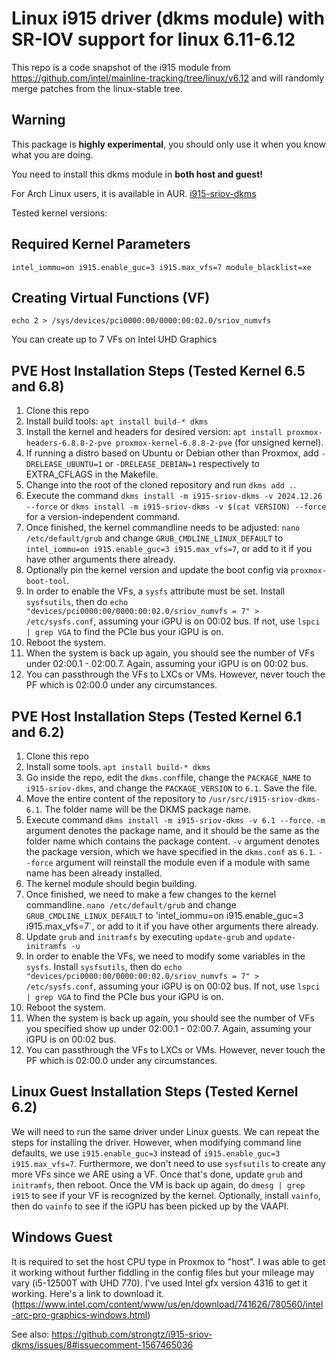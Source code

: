 # Linux i915 driver (dkms module) with SR-IOV support for linux 6.11-6.12

This repo is a code snapshot of the i915 module from https://github.com/intel/mainline-tracking/tree/linux/v6.12 and will randomly merge patches from the linux-stable tree.

## Warning

This package is **highly experimental**, you should only use it when you know what you are doing.

You need to install this dkms module in **both host and guest!**

For Arch Linux users, it is available in AUR. [i915-sriov-dkms](https://aur.archlinux.org/packages/i915-sriov-dkms-git)

Tested kernel versions: 


## Required Kernel Parameters
```
intel_iommu=on i915.enable_guc=3 i915.max_vfs=7 module_blacklist=xe
```

## Creating Virtual Functions (VF)

```
echo 2 > /sys/devices/pci0000:00/0000:00:02.0/sriov_numvfs
```

You can create up to 7 VFs on Intel UHD Graphics 

## PVE Host Installation Steps (Tested Kernel 6.5 and 6.8)
1. Clone this repo
1. Install build tools: `apt install build-* dkms`
1. Install the kernel and headers for desired version: `apt install proxmox-headers-6.8.8-2-pve proxmox-kernel-6.8.8-2-pve` (for unsigned kernel).
1. If running a distro based on Ubuntu or Debian other than Proxmox, add `-DRELEASE_UBUNTU=1` or `-DRELEASE_DEBIAN=1` respectively to EXTRA_CFLAGS in the Makefile. 
1. Change into the root of the cloned repository and run `dkms add .`.
1. Execute the command `dkms install -m i915-sriov-dkms -v 2024.12.26 --force` or `dkms install -m i915-sriov-dkms -v $(cat VERSION) --force` for a version-independent command.
1. Once finished, the kernel commandline needs to be adjusted: `nano /etc/default/grub` and change `GRUB_CMDLINE_LINUX_DEFAULT` to `intel_iommu=on i915.enable_guc=3 i915.max_vfs=7`, or add to it if you have other arguments there already.
1. Optionally pin the kernel version and update the boot config via `proxmox-boot-tool`.
1. In order to enable the VFs, a `sysfs` attribute must be set. Install `sysfsutils`, then do `echo "devices/pci0000:00/0000:00:02.0/sriov_numvfs = 7" > /etc/sysfs.conf`, assuming your iGPU is on 00:02 bus. If not, use `lspci | grep VGA` to find the PCIe bus your iGPU is on.
1. Reboot the system.
1. When the system is back up again, you should see the number of VFs under 02:00.1 - 02:00.7. Again, assuming your iGPU is on 00:02 bus.
1. You can passthrough the VFs to LXCs or VMs. However, never touch the PF which is 02:00.0 under any circumstances.

## PVE Host Installation Steps (Tested Kernel 6.1 and 6.2) 
1. Clone this repo
1. Install some tools. `apt install build-* dkms`
1. Go inside the repo, edit the `dkms.conf`file, change the `PACKAGE_NAME` to `i915-sriov-dkms`, and change the `PACKAGE_VERSION` to `6.1`. Save the file.
1. Move the entire content of the repository to `/usr/src/i915-sriov-dkms-6.1`. The folder name will be the DKMS package name.
1. Execute command `dkms install -m i915-sriov-dkms -v 6.1 --force`. `-m` argument denotes the package name, and it should be the same as the folder name which contains the package content. `-v` argument denotes the package version, which we have specified in the `dkms.conf` as `6.1`. `--force` argument will reinstall the module even if a module with same name has been already installed.
1. The kernel module should begin building.
1. Once finished, we need to make a few changes to the kernel commandline. `nano /etc/default/grub` and change `GRUB_CMDLINE_LINUX_DEFAULT` to 'intel_iommu=on i915.enable_guc=3 i915.max_vfs=7`, or add to it if you have other arguments there already.
1. Update `grub` and `initramfs` by executing `update-grub` and `update-initramfs -u`
1. In order to enable the VFs, we need to modify some variables in the `sysfs`. Install `sysfsutils`, then do `echo "devices/pci0000:00/0000:00:02.0/sriov_numvfs = 7" > /etc/sysfs.conf`, assuming your iGPU is on 00:02 bus. If not, use `lspci | grep VGA` to find the PCIe bus your iGPU is on.
1. Reboot the system.
1. When the system is back up again, you should see the number of VFs you specified show up under 02:00.1 - 02:00.7. Again, assuming your iGPU is on 00:02 bus.
1. You can passthrough the VFs to LXCs or VMs. However, never touch the PF which is 02:00.0 under any circumstances.

## Linux Guest Installation Steps (Tested Kernel 6.2)
We will need to run the same driver under Linux guests. We can repeat the steps for installing the driver. However, when modifying command line defaults, we use `i915.enable_guc=3` instead of `i915.enable_guc=3 i915.max_vfs=7`. Furthermore, we don't need to use `sysfsutils` to create any more VFs since we ARE using a VF.
Once that's done, update `grub` and `initramfs`, then reboot. Once the VM is back up again, do `dmesg | grep i915` to see if your VF is recognized by the kernel.
Optionally, install `vainfo`, then do `vainfo` to see if the iGPU has been picked up by the VAAPI.
## Windows Guest
It is required to set the host CPU type in Proxmox to "host". I was able to get it working without further fiddling in the config files but your mileage may vary (i5-12500T with UHD 770).
I've used Intel gfx version 4316 to get it working. Here's a link to download it.
(https://www.intel.com/content/www/us/en/download/741626/780560/intel-arc-pro-graphics-windows.html)

See also: https://github.com/strongtz/i915-sriov-dkms/issues/8#issuecomment-1567465036

